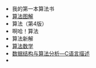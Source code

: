 - 我的第一本算法书
- [算法图解](http://img.zongqilive.cn/%E7%AE%97%E6%B3%95%E5%9B%BE%E8%A7%A3.pdf)
- 算法（第4版）
- 啊哈！算法
- 算法新解
- [算法数学](http://img.zongqilive.cn/%E7%AE%97%E6%B3%95%E6%95%B0%E5%AD%A6.pdf)
- [数据结构与算法分析—C语言描述](http://img.zongqilive.cn/%E6%95%B0%E6%8D%AE%E7%BB%93%E6%9E%84%E4%B8%8E%E7%AE%97%E6%B3%95%E5%88%86%E6%9E%90%E2%80%94C%E8%AF%AD%E8%A8%80%E6%8F%8F%E8%BF%B0.pdf)
- 

